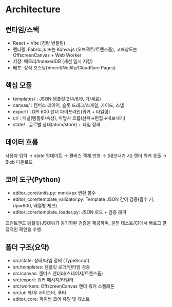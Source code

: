 # Architecture

## 런타임/스택
- React + Vite (경량 번들링)
- 렌더링: Fabric.js 또는 Konva.js (오브젝트/트랜스폼), 고해상도는 OffscreenCanvas + Web Worker
- 저장: 메모리/IndexedDB (세션 임시 저장)
- 배포: 정적 호스팅(Vercel/Netlify/Cloudflare Pages)

## 핵심 모듈
- templates/ : JSON 템플릿(2/4/6/9, 가/세로)
- canvas/ : 캔버스 레이어, 슬롯 드래그/스케일, 가이드, 스냅
- export/ : DPI 600 렌더 파이프라인(워커 + 타일링)
- ui/ : 패널(템플릿/속성), 마법사 흐름(선택→편집→내보내기)
- state/ : 글로벌 상태(atom/store) + 타입 정의

## 데이터 흐름
사용자 입력 → state 업데이트 → 캔버스 객체 반영 → (내보내기 시) 렌더 워커 호출 → Blob 다운로드

## 코어 도구(Python)
- editor_core/units.py: mm↔px 변환 함수
- editor_core/template_validator.py: Template JSON 간이 검증(필수 키, dpi=600, 배열형 체크)
- editor_core/template_loader.py: JSON 로드 + 검증 래퍼

프런트엔드 템플릿(JSON)과 동기화된 검증을 제공하며, 골든 테스트/CI에서 빠르고 결정적인 확인을 수행.

## 폴더 구조(요약)
- src/state: 상태/타입 정의 (TypeScript)
- src/templates: 템플릿 로더/런타임 검증
- src/canvas: 캔버스 렌더러(스테이지/트랜스폼)
- src/export: 워커 메시지/타일러
- src/workers: OffscreenCanvas 렌더 워커 스켈레톤
- src/ui: 좌/우 사이드바, 푸터
- editor_core: 파이썬 코어 유틸 및 테스트
